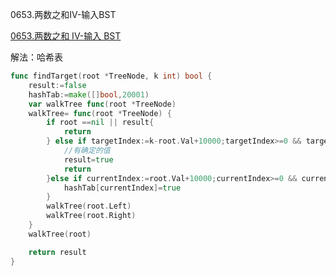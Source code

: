 0653.两数之和IV-输入BST

[0653.两数之和 IV-输入 BST](https://leetcode-cn.com/problems/two-sum-iv-input-is-a-bst/)

解法：哈希表

```go
func findTarget(root *TreeNode, k int) bool {
	result:=false
	hashTab:=make([]bool,20001)
	var walkTree func(root *TreeNode)
	walkTree= func(root *TreeNode) {
		if root ==nil || result{
			return
		} else if targetIndex:=k-root.Val+10000;targetIndex>=0 && targetIndex<20001 && hashTab[targetIndex]{
			//有确定的值
			result=true
			return
		}else if currentIndex:=root.Val+10000;currentIndex>=0 && currentIndex<20001 {
			hashTab[currentIndex]=true
		}
		walkTree(root.Left)
		walkTree(root.Right)
	}
	walkTree(root)

	return result
}
```
